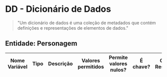 
# DD - Dicionário de Dados

> "Um dicionário de dados é uma coleção de metadados que contém definições e representações de elementos de dados."
## Entidade: Personagem    
| Nome Variável |     Tipo     |         Descrição          | Valores permitidos | Permite valores nulos? | É chave? | Outras Restrições |
| :-----------: | :----------: | :------------------------: | :----------------: | :--------------------: | :------: | ----------------- |
